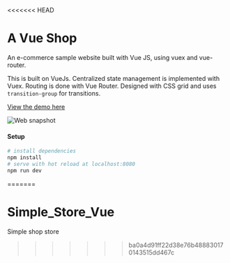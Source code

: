 <<<<<<< HEAD
# A Vue Shop

An e-commerce sample website built with Vue JS, using vuex and vue-router.

This is built on VueJs. Centralized state management is implemented with Vuex. Routing is done with Vue Router.
Designed with CSS grid and uses `transition-group` for transitions.

[View the demo here](https://ananyaneogi.github.io/a-vue-shop/)


![Web snapshot](https://raw.githubusercontent.com/ananyaneogi/a-vue-shop/master/static/websnap.png)

#### Setup

``` bash
# install dependencies
npm install
# serve with hot reload at localhost:8080
npm run dev
```
=======
# Simple_Store_Vue
Simple shop store
>>>>>>> ba0a4d91ff22d38e76b488830170143515dd467c
